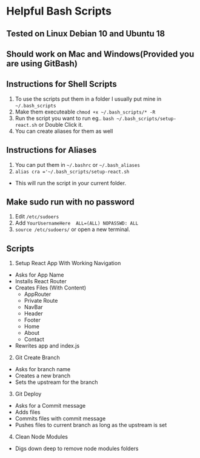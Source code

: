 # Helpful Bash Scripts

## Tested on Linux Debian 10 and Ubuntu 18
## Should work on Mac and Windows(Provided you are using GitBash)

## Instructions for Shell Scripts
1. To use the scripts put them in a folder I usually put mine in `~/.bash_scripts`
2. Make them executeable `chmod +x ~/.bash_scripts/* -R`
3. Run the script you want to run eg.. `bash ~/.bash_scripts/setup-react.sh` or Double Click it.
4. You can create aliases for them as well

## Instructions for Aliases
1. You can put them in `~/.bashrc` or `~/.bash_aliases`
2. `alias cra ='~/.bash_scripts/setup-react.sh`
- This will run the script in your current folder.

## Make sudo run with no password
1. Edit `/etc/sudoers`
2. Add `YourUsernameHere  ALL=(ALL) NOPASSWD: ALL`
3. `source /etc/sudoers/` or open a new terminal.

## Scripts
1. Setup React App With Working Navigation
- Asks for App Name
- Installs React Router
- Creates Files (With Content)
  * AppRouter
  * Private Route
  * NavBar
  * Header
  * Footer
  * Home
  * About
  * Contact
- Rewrites app and index.js
2. Git Create Branch
- Asks for branch name
- Creates a new branch
- Sets the upstream for the branch
3. Git Deploy
- Asks for a Commit message
- Adds files
- Commits files with commit message
- Pushes files to current branch as long as the upstream is set
4. Clean Node Modules
- Digs down deep to remove node modules folders
